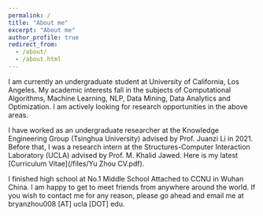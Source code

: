 ```yaml
---
permalink: /
title: "About me"
excerpt: "About me"
author_profile: true
redirect_from: 
  - /about/
  - /about.html
---
```


I am currently an undergraduate student at University of California, Los Angeles. My academic interests fall in the subjects of Computational Algorithms, Machine Learning, NLP, Data Mining, Data Analytics and Optimization. I am actively looking for research opportunities in the above areas.

I have worked as an undergraduate researcher at the Knowledge Engineering Group (Tsinghua University) advised by Prof. Juanzi Li in 2021. Before that, I was a research intern at the Structures-Computer Interaction Laboratory (UCLA) advised by Prof. M. Khalid Jawed. Here is my latest [Curriculum Vitae](/files/Yu Zhou CV.pdf).

I finished high school at No.1 Middle School Attached to CCNU in Wuhan China. I am happy to get to meet friends from anywhere around the world. If you wish to contact me for any reason, please go ahead and email me at bryanzhou008 [AT] ucla [DOT] edu.
